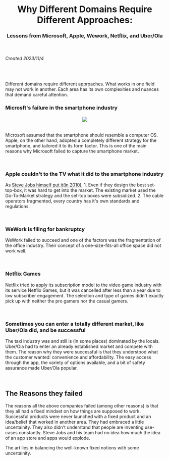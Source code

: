 <h1 align="center" >Why Different Domains Require Different Approaches:</h1>

<h3 align="center">Lessons from Microsoft, Apple, Wework, Netflix, and Uber/Ola</h3>

<br>

###### Created 2023/11/4

<br>

Different domains require different approaches. What works in one field may not work in another. Each area has its own complexities and nuances that demand careful attention.

### Microsft's failure in the smartphone industry

<h6 align="center">
  <img src="https://i0.wp.com/stratechery.com/wp-content/uploads/2023/11/attentuatinginnovation-2.png?w=240&ssl=1" />
</h6>

Microsoft assumed that the smartphone should resemble a computer OS. 
Apple, on the other hand, adopted a completely different strategy for the smartphone, and tailored it to its form factor. This is one of the main reasons why Microsoft failed to capture the smartphone market.

<br>

### Apple couldn't to the TV what it did to the smartphone industry

As [Steve Jobs himself put it(in 2010)](https://www.youtube.com/watch?v=i5f8bqYYwps&t=3675s), 1. Even if they design the best set-top-box, it was hard to get into the market. The existing market used the Go-To-Market strategy and the set-top boxes were subsidized. 2. The cable operators fragmented, every country has it's own standards and regulations.

<br>

### WeWork is filing for bankruptcy

WeWork failed to succeed and one of the factors was the fragmentation of the office industry. Their concept of a one-size-fits-all office space did not work well.

<br>

### Netflix Games

Netflix tried to apply its subscription model to the video game industry with its service Netflix Games, but it was cancelled after less than a year due to low subscriber engagement. The selection and type of games didn't exactly pick up with neither the pro gamers nor the casual gamers.

<br>

### Sometimes you can enter a totally different market, like Uber/Ola did, and be successful

The taxi industry was and still is (in some places) dominated by the locals. Uber/Ola had to enter an already established market and compete with them. The reason why they were successful is that they understood what the customer wanted: convenience and affordability. The easy access through the app, the variety of options available, and a bit of safety assurance made Uber/Ola popular.

<br>

## The Reasons they failed

The reasons all the above companies failed (among other reasons) is that they all had a fixed mindset on how things are supposed to work. 
Successful products were never launched with a fixed product and an idea/belief that worked in another area. They had embraced a little uncertainity.
They also didn't understand that people are inventing use-cases constantly. Steve Jobs and his team had no idea how much the idea of an app store and apps would explode. 

The art lies in balancing the well-known fixed notions with some uncertainity.


<br>
